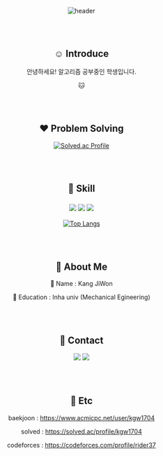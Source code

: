 <div align=center>
 
![header](https://capsule-render.vercel.app/api?type=transparent&color=A100FF&height=300&section=header&text=Jiwon's%20Code&fontColor=A100FF&fontSize=90)

<br>
<br>

## :relaxed: Introduce ##
안녕하세요! 알고리즘 공부중인 학생입니다.
 
:cat:

<br>
<br> 
 
## :heart: Problem Solving ##

[![Solved.ac Profile](http://mazassumnida.wtf/api/v2/generate_badge?boj=kgw1704)](https://solved.ac/kgw1704)<br/> 

<br>
<br>

 ## :blue_heart: Skill ##
 ### <img src="https://img.shields.io/badge/Python-3766AB?style=flat-square&logo=Python&logoColor=white"/></a> <img src="https://img.shields.io/badge/C-A8B9CC?style=flat-square&logo=C&logoColor=white"/></a> <img src="https://img.shields.io/badge/Android-3DDC84?style=flat-square&logo=Android&logoColor=white"/></a>
 [![Top Langs](https://github-readme-stats.vercel.app/api/top-langs/?username=rider37&layout=compact)](https://github.com/rider37/github-readme-stats)

<br>
<br>

## :purple_heart: About Me ##
:pushpin: Name : Kang JiWon

:pushpin: Education : Inha univ (Mechanical Egineering)

<br>
<br>

## :yellow_heart: Contact ##
<a href="https://www.instagram.com/so_dlstmxk/"><img src="https://img.shields.io/badge/Instagram-E4405F?style=flat-square&logo=Instagram&logoColor=white"/></a> <a href="https://www.facebook.com/profile.php?id=100011530800055"><img src="https://img.shields.io/badge/Facebook-1877F2?style=flat-square&logo=Facebook&logoColor=white"/></a>

<br>
<br>

## :green_heart: Etc ##
baekjoon : https://www.acmicpc.net/user/kgw1704

solved : https://solved.ac/profile/kgw1704

codeforces : https://codeforces.com/profile/rider37

</div>
<!--
**rider37/rider37** is a ✨ _special_ ✨ repository because its `README.md` (this file) appears on your GitHub profile.

Here are some ideas to get you started:

- 🔭 I’m currently working on ...
- 🌱 I’m currently learning ...
- 👯 I’m looking to collaborate on ...
- 🤔 I’m looking for help with ...
- 💬 Ask me about ...
- 📫 How to reach me: ...
- 😄 Pronouns: ...
- ⚡ Fun fact: ...
-->
